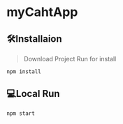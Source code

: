 # myCahtApp

## 🛠Installaion

>Download Project
>Run for install

`npm install`

## 💻Local Run

`npm start`

